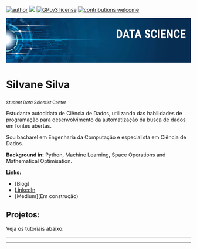 [![author](https://img.shields.io/badge/author-carlosfab-red.svg)](https://www.linkedin.com/in/silvane-silva-930292239) [![](https://img.shields.io/badge/python-3.7+-blue.svg)](https://www.python.org/downloads/release/python-365/) [![GPLv3 license](https://img.shields.io/badge/License-GPLv3-blue.svg)](http://perso.crans.org/besson/LICENSE.html) [![contributions welcome](https://img.shields.io/badge/contributions-welcome-brightgreen.svg?style=flat)](https://github.com/silvanescience)

<p align="center">
  <img src="banner.png" >
</p>

# Silvane Silva
<sub>*Student Data Scientist* Center</sub>

Estudante autodidata de Ciência de Dados, utilizando das habilidades de programação para desenvolvimento da automatização da busca de dados em fontes abertas.

Sou bacharel em Engenharia da Computação e especialista em Ciência de Dados.

**Background in:** Python, Machine Learning, Space Operations and Mathematical Optimisation.

**Links:**
* [Blog]
* [LinkedIn](https://www.linkedin.com/in/silvane-silva-930292239)
* [Medium](Em construção)


## Projetos:
Veja os tutoriais abaixo:

* **

---








